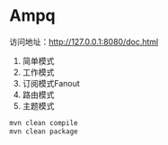 # Ampq

访问地址：http://127.0.0.1:8080/doc.html

1. 简单模式
2. 工作模式
3. 订阅模式Fanout
4. 路由模式
5. 主题模式
	

```bash
mvn clean compile
mvn clean package
```